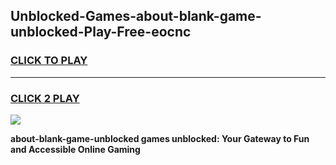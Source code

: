 
## Unblocked-Games-about-blank-game-unblocked-Play-Free-eocnc
<h3>
<a href="https://premium76.site?title=about-blank-game-unblocked&ref=21A">CLICK TO PLAY</a></h3>
<hr>

<h3>
<a href="https://premium76.site?title=about-blank-game-unblocked&ref=21A">CLICK 2 PLAY</a>
  
</h3>

<a href="https://premium76.site?title=about-blank-game-unblocked&ref=21A"><img src="https://clearcache.store/games.png"></a>


**about-blank-game-unblocked games unblocked: Your Gateway to Fun and Accessible Online Gaming**
